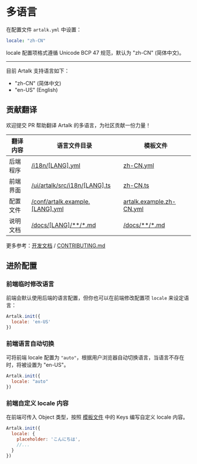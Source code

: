 # 多语言

在配置文件 `artalk.yml` 中设置：

```yaml
locale: "zh-CN"
```

locale 配置项格式遵循 Unicode BCP 47 规范，默认为 "zh-CN" (简体中文)。

---

目前 Artalk 支持语言如下：

- "zh-CN" (简体中文)
- "en-US" (English)

## 贡献翻译

欢迎提交 PR 帮助翻译 Artalk 的多语言，为社区贡献一份力量！

|翻译内容|语言文件目录|模板文件|
|-|-|-|
|后端程序|[/i18n/[LANG].yml](https://github.com/ArtalkJS/Artalk/tree/master/i18n)|[zh-CN.yml](https://github.com/ArtalkJS/Artalk/blob/master/i18n/zh-CN.yml)|
|前端界面|[/ui/artalk/src/i18n/[LANG].ts](https://github.com/ArtalkJS/Artalk/tree/master/ui/artalk/src/i18n)|[zh-CN.ts](https://github.com/ArtalkJS/Artalk/blob/master/ui/artalk/src/i18n/zh-CN.ts)|
|配置文件|[/conf/artalk.example.[LANG].yml](https://github.com/ArtalkJS/Artalk/tree/master/conf)|[artalk.example.zh-CN.yml](https://github.com/ArtalkJS/Artalk/blob/master/conf/artalk.example.zh-CN.yml)
|说明文档|[/docs/[LANG]/**\/*.md](https://github.com/ArtalkJS/Artalk/tree/master/docs)|[/docs/**\/*.md](https://github.com/ArtalkJS/Artalk/tree/master/docs)

更多参考：[开发文档](../../develop/index.md) / [CONTRIBUTING.md](https://github.com/ArtalkJS/Artalk/blob/master/CONTRIBUTING.md#translation)

## 进阶配置

### 前端临时修改语言

前端会默认使用后端的语言配置，但你也可以在前端修改配置项 `locale` 来设定语言：

```js
Artalk.init({
  locale: 'en-US'
})
```

### 前端语言自动切换

可将前端 locale 配置为 `"auto"`，根据用户浏览器自动切换语言，当语言不存在时，将被设置为 "en-US"。

```js
Artalk.init({
  locale: "auto"
})
```

### 前端自定义 locale 内容

在前端可传入 Object 类型，按照 [模板文件](https://github.com/ArtalkJS/Artalk/blob/master/ui/artalk/src/i18n/zh-CN.ts) 中的 Keys 编写自定义 locale 内容。

```js
Artalk.init({
  locale: {
    placeholder: 'こんにちは',
    //...
  }
})
```
